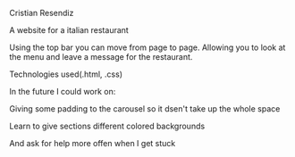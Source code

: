 Cristian Resendiz

A website for a italian restaurant

Using the top bar you can move from page to page. Allowing you to look at the menu and leave a message for the restaurant.

Technologies used(.html, .css)

In the future I could work on:

Giving some padding to the carousel so it dsen't take up the whole space

Learn to give sections different colored backgrounds

And ask for help more offen when I get stuck
